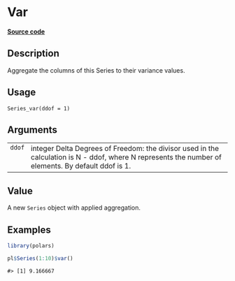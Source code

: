 

# Var

[**Source code**](https://github.com/pola-rs/r-polars/tree/main/R/series__series.R#L824)

## Description

Aggregate the columns of this Series to their variance values.

## Usage

<pre><code class='language-R'>Series_var(ddof = 1)
</code></pre>

## Arguments

<table>
<tr>
<td style="white-space: nowrap; font-family: monospace; vertical-align: top">
<code id="Series_var_:_ddof">ddof</code>
</td>
<td>
integer Delta Degrees of Freedom: the divisor used in the calculation is
N - ddof, where N represents the number of elements. By default ddof is
1.
</td>
</tr>
</table>

## Value

A new <code>Series</code> object with applied aggregation.

## Examples

``` r
library(polars)

pl$Series(1:10)$var()
```

    #> [1] 9.166667

